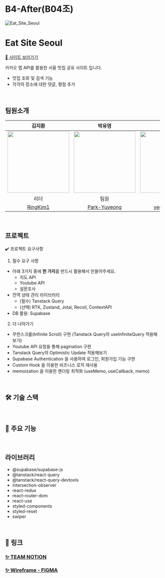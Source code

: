 # B4-After(B04조)
![Eat_Site_Seoul](https://github.com/B4-AFTER-B04/outsourcing-project/assets/131237911/131b8eb2-4861-4c1c-9bec-a57f072b28a2)
<br />

# Eat Site Seoul
[🔗 사이트 보러가기]()

카카오 맵 API를 활용한 서울 맛집 공유 사이트 입니다.
- 맛집 조회 및 검색 기능
- 각각의 장소에 대한 댓글, 평점 추가

<br />

## 팀원소개

|                                  김지환                                  |                                 박유영                                 |                                서예은                                |                                서주환                                |                                 양대우                                  |                                 유태                                  |
| :----------------------------------------------------------------------: | :--------------------------------------------------------------------: | :------------------------------------------------------------------: | :------------------------------------------------------------------: | :---------------------------------------------------------------------: | :---------------------------------------------------------------------: |
| <img src="https://avatars.githubusercontent.com/RingKim1" width="200"> | <img src="https://avatars.githubusercontent.com/Park-Yuyeong" width="200"> | <img src="https://avatars.githubusercontent.com/yeeunseo-dev" width="200"> | <img src="https://avatars.githubusercontent.com/JoohwanSeo" width="200"> | <img src="https://avatars.githubusercontent.com/DAEWOOYANG0310" width="200"> | <img src="https://avatars.githubusercontent.com/taeyun01" width="200"> |
|                                   리더                                   |                                  팀원                                  |                                팀원                                |                                 팀원                                 |                                  팀원                                   |                                  팀원                                   |
|               [RingKim1](https://github.com/RingKim1)                |                [Park-Yuyeong](https://github.com/Park-Yuyeong)                 |                 [yeeunseo-dev](https://github.com/yeeunseo-dev)                  |                 [JoohwanSeo](https://github.com/JoohwanSeo)                  |                [DAEWOOYANG0310](https://github.com/DAEWOOYANG0310)                |                [taeyun01](https://github.com/taeyun01)                |

<br />

## 프로젝트

✔️ 프로젝트 요구사항
1. 필수 요구 사항
  - 아래 3가지 중에 **한 가지**를 반드시 활용해서 만들어주세요.
    - 지도 API
    - Youtube API
    - 설문조사
  - 전역 상태 관리 라이브러리
    - (필수) Tanstack Query
    - (선택) RTK, Zustand, Jotai, Recoil, ContextAPI
- DB 활용: Supabase

2. 더 나아가기
  - 무한스크롤(Infinite Scroll) 구현 (Tanstack Query의 useInfiniteQuery 적용해보기)
- Youtube API 요청을 통해 pagination 구현
- Tanstack Query의 Optimistic Update 적용해보기
- Supabase Authentication 을 사용하여 로그인, 회원가입 기능 구현
- Custom Hook 을 이용한 비즈니스 로직 재사용
- memoization 을 이용한 렌더링 최적화 (useMemo, useCallback, memo)

<br />

## 🛠️ 기술 스택

<br />

## 📝 주요 기능

<br />

## 라이브러리
- @supabase/supabase-js
- @tanstack/react-query
- @tanstack/react-query-devtools
- intersection-observer
- react-redux
- react-router-dom
- react-use
- styled-components
- styled-reset
- swiper

<br />

## 🔗 링크

### [✨ TEAM NOTION](https://www.notion.so/teamsparta/B04-B4-AFTER-ad806c896c1c42d98ee68798035c7629)

### [✨ Wireframe - FIGMA](figma.com/design/ruwSp2UKvNBuN7NGENzeXt/B4?node-id=0-1&t=XFCuGFNl09qMdQHt-0)

<br />
